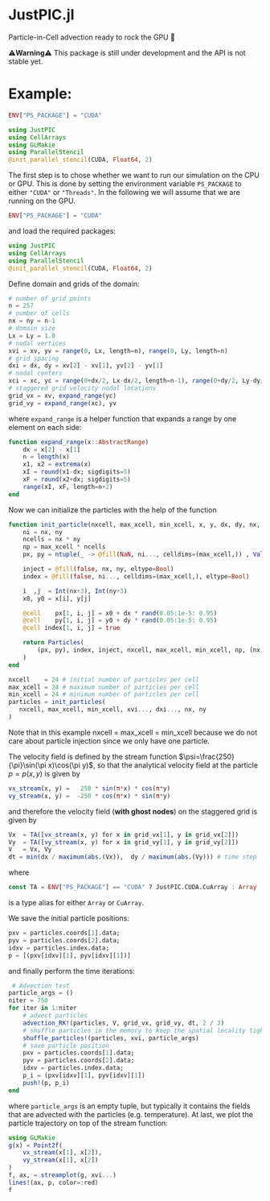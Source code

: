 # JustPIC.jl

Particle-in-Cell advection ready to rock the GPU  :rocket:

:warning:**Warning**:warning: This package is still under development and the API is not stable yet. 

# Example:
```julia
ENV["PS_PACKAGE"] = "CUDA"

using JustPIC
using CellArrays
using GLMakie
using ParallelStencil
@init_parallel_stencil(CUDA, Float64, 2)
```

The first step is to chose whether we want to run our simulation on the CPU or GPU. This is done by setting the environment variable `PS_PACKAGE` to either `"CUDA"` or `"Threads"`. In the following we will assume that we are running on the GPU.

```julia
ENV["PS_PACKAGE"] = "CUDA"
```

and load the required packages:

```julia
using JustPIC
using CellArrays
using ParallelStencil
@init_parallel_stencil(CUDA, Float64, 2)
```

Define domain and grids of the domain:

```julia
# number of grid points 
n = 257 
# number of cells
nx = ny = n-1 
# domain size
Lx = Ly = 1.0 
# nodal vertices
xvi = xv, yv = range(0, Lx, length=n), range(0, Ly, length=n)
# grid spacing
dxi = dx, dy = xv[2] - xv[1], yv[2] - yv[1]
# nodal centers
xci = xc, yc = range(0+dx/2, Lx-dx/2, length=n-1), range(0+dy/2, Ly-dy/2, length=n-1)
# staggered grid velocity nodal locations
grid_vx = xv, expand_range(yc)
grid_vy = expand_range(xc), yv
```
where `expand_range` is a helper function that expands a range by one element on each side:
```julia
function expand_range(x::AbstractRange)
    dx = x[2] - x[1]
    n = length(x)
    x1, x2 = extrema(x)
    xI = round(x1-dx; sigdigits=5)
    xF = round(x2+dx; sigdigits=5)
    range(xI, xF, length=n+2)
end
```

Now we can initialize the particles with the help of the function
```julia
function init_particle(nxcell, max_xcell, min_xcell, x, y, dx, dy, nx, ny)
    ni = nx, ny
    ncells = nx * ny
    np = max_xcell * ncells
    px, py = ntuple(_ -> @fill(NaN, ni..., celldims=(max_xcell,)) , Val(2))

    inject = @fill(false, nx, ny, eltype=Bool)
    index = @fill(false, ni..., celldims=(max_xcell,), eltype=Bool) 

    i  ,j  = Int(nx÷3), Int(ny÷3)
    x0, y0 = x[i], y[j]

    @cell    px[1, i, j] = x0 + dx * rand(0.05:1e-5: 0.95)
    @cell    py[1, i, j] = y0 + dy * rand(0.05:1e-5: 0.95)
    @cell index[1, i, j] = true

    return Particles(
        (px, py), index, inject, nxcell, max_xcell, min_xcell, np, (nx, ny)
    )
end

nxcell    = 24 # initial number of particles per cell
max_xcell = 24 # maximum number of particles per cell
min_xcell = 24 # minimum number of particles per cell
particles = init_particles(
   nxcell, max_xcell, min_xcell, xvi..., dxi..., nx, ny
)
```

Note that in this example nxcell = max_xcell = min_xcell because we do not care about particle injection since we only have one particle.

The velocity field is defined by the stream function $\psi=\frac{250}{\pi}\sin(\pi x)\cos(\pi y)$, so that the analytical velocity field at the particle $p=p(x,y)$ is given by
```julia
vx_stream(x, y) =   250 * sin(π*x) * cos(π*y)
vy_stream(x, y) =  -250 * cos(π*x) * sin(π*y)
```
and therefore the velocity field (__with ghost nodes__) on the staggered grid is given by
```julia
Vx  = TA([vx_stream(x, y) for x in grid_vx[1], y in grid_vx[2]])
Vy  = TA([vy_stream(x, y) for x in grid_vy[1], y in grid_vy[2]])
V   = Vx, Vy
dt = min(dx / maximum(abs.(Vx)),  dy / maximum(abs.(Vy))) # time step
```

where 
```julia
const TA = ENV["PS_PACKAGE"] == "CUDA" ? JustPIC.CUDA.CuArray : Array
```
is a type alias for either `Array` or `CuArray`. 

We save the initial particle positions:
```julia 
pxv = particles.coords[1].data;
pyv = particles.coords[2].data;
idxv = particles.index.data;
p = [(pxv[idxv][1], pyv[idxv][1])]
```

and finally perform the time iterations:
```julia
 # Advection test
particle_args = ()
niter = 750
for iter in 1:niter
    # advect particles
    advection_RK!(particles, V, grid_vx, grid_vy, dt, 2 / 3)
    # shuffle particles in the memory to keep the spatial locality tight
    shuffle_particles!(particles, xvi, particle_args)
    # save particle position
    pxv = particles.coords[1].data;
    pyv = particles.coords[2].data;
    idxv = particles.index.data;
    p_i = (pxv[idxv][1], pyv[idxv][1])
    push!(p, p_i)
end
```

where `particle_args` is an empty tuple, but typically it contains the fields that are advected with the particles (e.g. temperature). At last, we plot the particle trajectory on top of the stream function:
```julia
using GLMakie
g(x) = Point2f(
    vx_stream(x[1], x[2]),
    vy_stream(x[1], x[2])
)
f, ax, = streamplot(g, xvi...)
lines!(ax, p, color=:red)
f
```